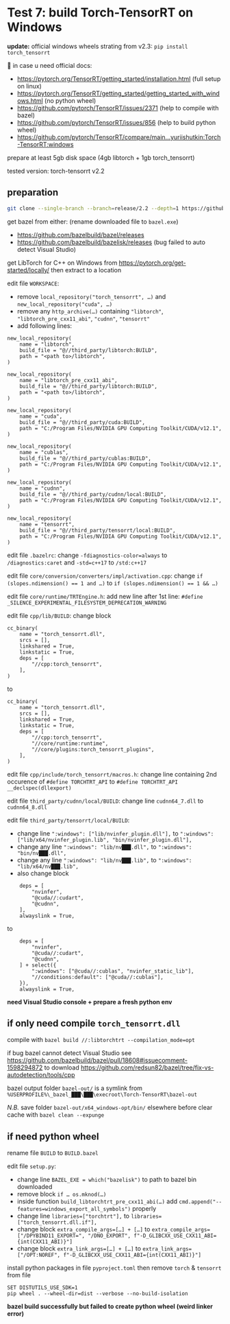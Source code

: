 # Test 7: build Torch-TensorRT on Windows

**update:** official windows wheels strating from v2.3: `pip install torch_tensorrt`

📑 in case u need official docs:
- https://pytorch.org/TensorRT/getting_started/installation.html (full setup on linux)
- https://pytorch.org/TensorRT/getting_started/getting_started_with_windows.html (no python wheel)
- https://github.com/pytorch/TensorRT/issues/2371 (help to compile with bazel)
- https://github.com/pytorch/TensorRT/issues/856 (help to build python wheel)
- https://github.com/pytorch/TensorRT/compare/main...yuriishutkin:Torch-TensorRT:windows

prepare at least 5gb disk space (4gb libtorch + 1gb torch_tensorrt)

tested version: torch-tensorrt v2.2

## preparation
```bash
git clone --single-branch --branch=release/2.2 --depth=1 https://github.com/pytorch/TensorRT
```
get bazel from either: (rename downloaded file to `bazel.exe`)
- https://github.com/bazelbuild/bazel/releases
- https://github.com/bazelbuild/bazelisk/releases (bug failed to auto detect Visual Studio)

get LibTorch for C++ on Windows from https://pytorch.org/get-started/locally/ then extract to a location

edit file `WORKSPACE`:
- remove `local_repository("torch_tensorrt", …)` and `new_local_repository("cuda", …)`
- remove any `http_archive(…)` containing `"libtorch"`, `"libtorch_pre_cxx11_abi"`, `"cudnn"`, `"tensorrt"`
- add following lines:
```starlark
new_local_repository(
    name = "libtorch",
    build_file = "@//third_party/libtorch:BUILD",
    path = "<path to>/libtorch",
)

new_local_repository(
    name = "libtorch_pre_cxx11_abi",
    build_file = "@//third_party/libtorch:BUILD",
    path = "<path to>/libtorch",
)

new_local_repository(
    name = "cuda",
    build_file = "@//third_party/cuda:BUILD",
    path = "C:/Program Files/NVIDIA GPU Computing Toolkit/CUDA/v12.1",
)

new_local_repository(
    name = "cublas",
    build_file = "@//third_party/cublas:BUILD",
    path = "C:/Program Files/NVIDIA GPU Computing Toolkit/CUDA/v12.1",
)

new_local_repository(
    name = "cudnn",
    build_file = "@//third_party/cudnn/local:BUILD",
    path = "C:/Program Files/NVIDIA GPU Computing Toolkit/CUDA/v12.1",
)

new_local_repository(
    name = "tensorrt",
    build_file = "@//third_party/tensorrt/local:BUILD",
    path = "C:/Program Files/NVIDIA GPU Computing Toolkit/CUDA/v12.1",
)
```
edit file `.bazelrc`: change `-fdiagnostics-color=always` to `/diagnostics:caret` and `-std=c++17` to `/std:c++17`

edit file `core/conversion/converters/impl/activation.cpp`: change `if (slopes.ndimension() == 1 and …)` to `if (slopes.ndimension() == 1 && …)`

edit file `core/runtime/TRTEngine.h`: add new line after 1st line: `#define _SILENCE_EXPERIMENTAL_FILESYSTEM_DEPRECATION_WARNING`

edit file `cpp/lib/BUILD`: change block
```starlark
cc_binary(
    name = "torch_tensorrt.dll",
    srcs = [],
    linkshared = True,
    linkstatic = True,
    deps = [
        "//cpp:torch_tensorrt",
    ],
)
```
to
```starlark
cc_binary(
    name = "torch_tensorrt.dll",
    srcs = [],
    linkshared = True,
    linkstatic = True,
    deps = [
        "//cpp:torch_tensorrt",
        "//core/runtime:runtime",
        "//core/plugins:torch_tensorrt_plugins",
    ],
)
```
edit file `cpp/include/torch_tensorrt/macros.h`: change line containing 2nd occurence of `#define TORCHTRT_API` to `#define TORCHTRT_API __declspec(dllexport)`

edit file `third_party/cudnn/local/BUILD`: change line `cudnn64_7.dll` to `cudnn64_8.dll`

edit file `third_party/tensorrt/local/BUILD`:
- change line `":windows": ["lib/nvinfer_plugin.dll"],` to `":windows": ["lib/x64/nvinfer_plugin.lib", "bin/nvinfer_plugin.dll"],`
- change any line `":windows": "lib/nv███.dll",` to `":windows": "bin/nv███.dll",`
- change any line `":windows": "lib/nv███.lib",` to `":windows": "lib/x64/nv███.lib",`
- also change block
```starlark
    deps = [
        "nvinfer",
        "@cuda//:cudart",
        "@cudnn",
    ],
    alwayslink = True,
```
to
```
    deps = [
        "nvinfer",
        "@cuda//:cudart",
        "@cudnn",
    ] + select({
        ":windows": ["@cuda//:cublas", "nvinfer_static_lib"],
        "//conditions:default": ["@cuda//:cublas"],
    }),
    alwayslink = True,
```
**need Visual Studio console + prepare a fresh python env**

## if only need compile `torch_tensorrt.dll`

compile with `bazel build //:libtorchtrt --compilation_mode=opt`

if bug bazel cannot detect Visual Studio see https://github.com/bazelbuild/bazel/pull/18608#issuecomment-1598294872 to download https://github.com/redsun82/bazel/tree/fix-vs-autodetection/tools/cpp

bazel output folder `bazel-out/` is a symlink from `%USERPROFILE%\_bazel_███\███\execroot\Torch-TensorRT\bazel-out`

*N.B.* save folder `bazel-out/x64_windows-opt/bin/` elsewhere before clear cache with `bazel clean --expunge`

## if need python wheel

rename file `BUILD` to `BUILD.bazel`

edit file `setup.py`:
- change line `BAZEL_EXE = which("bazelisk")` to path to bazel bin downloaded
- remove block `if … os.mknod(…)`
- inside function `build_libtorchtrt_pre_cxx11_abi(…)` add `cmd.append("--features=windows_export_all_symbols")` properly
- change line `libraries=["torchtrt"],` to `libraries=["torch_tensorrt.dll.if"],`
- change block `extra_compile_args=[…] + […]` to `extra_compile_args=["/DPYBIND11_EXPORT=", "/DNO_EXPORT", f"-D_GLIBCXX_USE_CXX11_ABI={int(CXX11_ABI)}"]`
- change block `extra_link_args=[…] + […]` to `extra_link_args=["/OPT:NOREF", f"-D_GLIBCXX_USE_CXX11_ABI={int(CXX11_ABI)}"]`

install python packages in file `pyproject.toml` then remove `torch` & `tensorrt` from file
```batchfile
SET DISTUTILS_USE_SDK=1
pip wheel . --wheel-dir=dist --verbose --no-build-isolation
```
**bazel build successfully but failed to create python wheel (weird linker error)**
